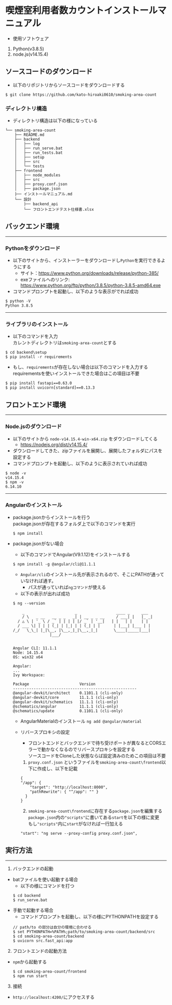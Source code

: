 # 喫煙室利用者数カウントインストールマニュアル

- 使用ソフトウェア

1. Python(v3.8.5)
1. node.js(v14.15.4)

## ソースコードのダウンロード
- 以下のリポジトリからソースコードをダウンロードする
```
$ git clone https://github.com/kato-hiroaki0610/smoking-area-count
```

### ディレクトリ構造
* ディレクトリ構造は以下の様になっている
```
└── smoking-area-count
    ├── README.md
    ├── backend
    │   ├── log
    │   ├── run_serve.bat
    │   ├── run_tests.bat
    │   ├── setup
    │   ├── src
    │   └── tests
    ├── frontend
    │   ├── node_modules
    │   ├── src
    │   ├── proxy.conf.json
    │   ├── package.json
    ├── インストールマニュアル.md
    └── 設計
        ├── backend_api
        └── フロントエンドテスト仕様書.xlsx
```

## バックエンド環境
***
### Pythonをダウンロード
- 以下のサイトから、インストーラーをダウンロードし`Python`を実行できるようにする
    - サイト：https://www.python.org/downloads/release/python-385/
    - exeファイルへのリンク: https://www.python.org/ftp/python/3.8.5/python-3.8.5-amd64.exe
- コマンドプロンプトを起動し、以下のような表示がでれば成功
```
$ python -V
Python 3.8.5
```
***
### ライブラリのインストール

- 以下のコマンドを入力  
   カレントディレクトリは`smoking-area-count`とする
```
$ cd backend\setup
$ pip install -r requirements
```
* もし、`requirements`が存在しない場合は以下のコマンドを入力する  
  requirementsを使いインストールできた場合はこの項目は不要
```
$ pip install fastapi==0.63.0
$ pip install uvicorn[standard]==0.13.3
```

## フロントエンド環境
***
### Node.jsのダウンロード
- 以下のサイトから `node-v14.15.4-win-x64.zip` をダウンロードしてくる
    * https://nodejs.org/dist/v14.15.4/
- ダウンロードしてきた、zipファイルを展開し、展開したフォルダにパスを設定する
- コマンドプロンプトを起動し、以下のように表示されていれば成功
```
$ node -v
v14.15.4
$ npm -v
6.14.10
```
***
### Angularのインストール
- package.jsonからインストールを行う  
  package.jsonが存在するフォルダ上で以下のコマンドを実行
  ```
  $ npm install
  ```
- package.jsonがない場合
  - 以下のコマンドでAngular(V9.1.12)をインストールする
  ```
  $ npm install -g @angular/cli@11.1.1
  ```
  - `Angular/cli`のインストール先が表示されるので、そこにPATHが通っていなければ通す。
    - パスが通っていれば`ngコマンド`が使える
  - 以下の表示が出れば成功
  ```
  $ ng --version

      _                      _                 ____ _     ___
      / \   _ __   __ _ _   _| | __ _ _ __     / ___| |   |_ _|
    / △ \ | '_ \ / _` | | | | |/ _` | '__|   | |   | |    | |
    / ___ \| | | | (_| | |_| | | (_| | |      | |___| |___ | |
  /_/   \_\_| |_|\__, |\__,_|_|\__,_|_|       \____|_____|___|
                  |___/


  Angular CLI: 11.1.1
  Node: 14.15.4
  OS: win32 x64

  Angular:
  ...
  Ivy Workspace:

  Package                      Version
  ------------------------------------------------------
  @angular-devkit/architect    0.1101.1 (cli-only)
  @angular-devkit/core         11.1.1 (cli-only)
  @angular-devkit/schematics   11.1.1 (cli-only)
  @schematics/angular          11.1.1 (cli-only)
  @schematics/update           0.1101.1 (cli-only)

  ```

  - AngularMaterialのインストール
  `ng add @angular/material`

  - リバースプロキシの設定
      - フロントエンドとバックエンドで待ち受けポートが異なるとCORSエラーで動かなくなるのでリバースプロキシを設定する  
      ソースコードをCloneした状態ならば設定済みのためこの項目は不要
      1. `proxy.conf.json` というファイルを`smoking-area-count\frontend`以下に作成し、以下を記載
      ```
      {
      "/app": {
          "target": "http://localhost:8000",
          "pathRewrite": { "^/app": "" }
        }
      }
      ```
      2. `smoking-area-count\frontend`に存在する`package.json`を編集する  
      `package.json`内の`"scripts"`に書いてある`start`を以下の様に変更  
      もし`"scripts"`内に`start`がなければ一行加える
      ```
      "start": "ng serve --proxy-config proxy.conf.json",
    ```
## 実行方法
***
1. バックエンドの起動
- batファイルを使い起動する場合
    - 以下の様にコマンドを打つ
    ```
    $ cd backend
    $ run_serve.bat
    ```
- 手動で起動する場合
    - コマンドプロンプトを起動し、以下の様にPYTHONPATHを設定する
    ```
    // path/to の部分は自分の環境に合わせる
    $ set PYTHONPATH=%PATH%;path/to/smoking-area-count/backend/src
    $ cd smoking-area-count/backend
    $ uvicorn src.fast_api:app
    ```

2. フロントエンドの起動方法
- `npm`から起動する
  ```
  $ cd smoking-area-count/frontend
  $ npm run start
  ```

3. 接続
- `http://localhost:4200/`にアクセスする